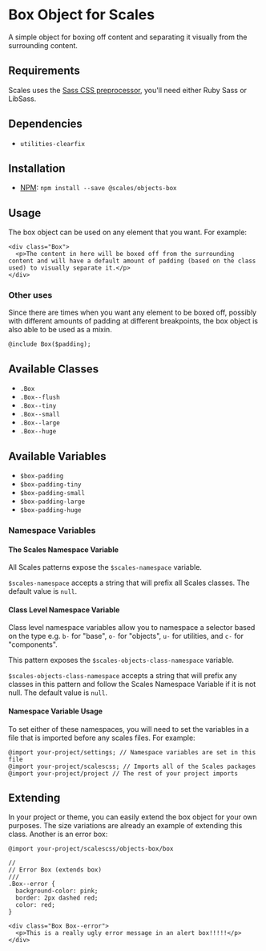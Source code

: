 # Box Object for Scales

A simple object for boxing off content and separating it visually from the surrounding content.

## Requirements

Scales uses the [Sass CSS preprocessor](http://sass-lang.com/), you'll need either Ruby Sass or LibSass.

## Dependencies

* `utilities-clearfix`

## Installation

* [NPM](http://npmjs.com): `npm install --save @scales/objects-box`

## Usage

The box object can be used on any element that you want. For example:

```
<div class="Box">
  <p>The content in here will be boxed off from the surrounding content and will have a default amount of padding (based on the class used) to visually separate it.</p>
</div>
```

### Other uses

Since there are times when you want any element to be boxed off, possibly with different amounts of padding at different breakpoints, the box object is also able to be used as a mixin.

```
@include Box($padding);
```

## Available Classes

* `.Box`
* `.Box--flush`
* `.Box--tiny`
* `.Box--small`
* `.Box--large`
* `.Box--huge`

## Available Variables

* `$box-padding`
* `$box-padding-tiny`
* `$box-padding-small`
* `$box-padding-large`
* `$box-padding-huge`

### Namespace Variables

#### The Scales Namespace Variable

All Scales patterns expose the `$scales-namespace` variable.

`$scales-namespace` accepts a string that will prefix all Scales classes. The default value is `null`.

#### Class Level Namespace Variable

Class level namespace variables allow you to namespace a selector based on the type e.g. `b-` for "base", `o-` for "objects", `u-` for utilities, and `c-` for "components".

This pattern exposes the `$scales-objects-class-namespace` variable.

`$scales-objects-class-namespace` accepts a string that will prefix any classes in this pattern and follow the Scales Namespace Variable if it is not null. The default value is `null`.

#### Namespace Variable Usage

To set either of these namespaces, you will need to set the variables in a file that is imported before any scales files. For example:

```
@import your-project/settings; // Namespace variables are set in this file
@import your-project/scalescss; // Imports all of the Scales packages
@import your-project/project // The rest of your project imports
```

## Extending

In your project or theme, you can easily extend the box object for your own purposes. The size variations are already an example of extending this class. Another is an error box:

```
@import your-project/scalescss/objects-box/box

//
// Error Box (extends box)
///
.Box--error {
  background-color: pink;
  border: 2px dashed red;
  color: red;
}
```
```
<div class="Box Box--error">
  <p>This is a really ugly error message in an alert box!!!!!</p>
</div>
```
